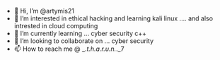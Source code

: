 - 👋 Hi, I’m @artymis21
- 👀 I’m interested in ethical hacking and learning kali linux .... and also intrested in cloud computing
- 🌱 I’m currently learning ... cyber security c++
- 💞️ I’m looking to collaborate on ... cyber security
- 📫 How to reach me @ _._t.h.a.r.u.n._._7

<!---
artymis21/artymis21 is a ✨ special ✨ repository because its `README.md` (this file) appears on your GitHub profile.
You can click the Preview link to take a look at your changes.
--->
